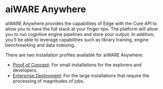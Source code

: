 # aiWARE Anywhere

aiWARE Anywhere provides the capabilities of Edge with the Core API to allow you to have the full stack at your finger tips. The platform will allow you to run cognitive engine pipelines and store your output. In addition, you'll be able to leverage capabilities such as library training, engine benchmarking and data indexing. 

There are two installation profiles available for aiWARE Anywhere:
* [Proof of Concept](/install/anywhere/proof-of-concept): For small installations for the explorers and developers. 
* [Enterprise Deployment](/install/anywhere/cluster-deployment): For the large installations that require the processing of magnitudes of jobs.  
